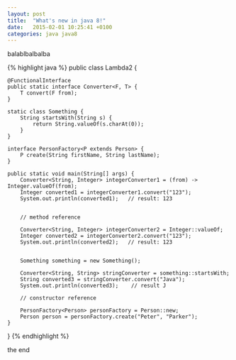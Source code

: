 ```yaml
---
layout: post
title:  "What's new in java 8!"
date:   2015-02-01 10:25:41 +0100
categories: java java8
---
```

balablbalbalba

{% highlight java %}
public class Lambda2 {

    @FunctionalInterface
    public static interface Converter<F, T> {
        T convert(F from);
    }

    static class Something {
        String startsWith(String s) {
            return String.valueOf(s.charAt(0));
        }
    }

    interface PersonFactory<P extends Person> {
        P create(String firstName, String lastName);
    }

    public static void main(String[] args) {
        Converter<String, Integer> integerConverter1 = (from) -> Integer.valueOf(from);
        Integer converted1 = integerConverter1.convert("123");
        System.out.println(converted1);   // result: 123


        // method reference

        Converter<String, Integer> integerConverter2 = Integer::valueOf;
        Integer converted2 = integerConverter2.convert("123");
        System.out.println(converted2);   // result: 123


        Something something = new Something();

        Converter<String, String> stringConverter = something::startsWith;
        String converted3 = stringConverter.convert("Java");
        System.out.println(converted3);    // result J

        // constructor reference

        PersonFactory<Person> personFactory = Person::new;
        Person person = personFactory.create("Peter", "Parker");
    }
}
{% endhighlight %}

the end
